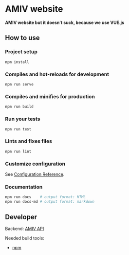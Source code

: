 # AMIV website

**AMIV website but it doesn't suck, because we use VUE.js**

## How to use
### Project setup
```
npm install
```

### Compiles and hot-reloads for development
```
npm run serve
```

### Compiles and minifies for production
```
npm run build
```

### Run your tests
```
npm run test
```

### Lints and fixes files
```
npm run lint
```

### Customize configuration
See [Configuration Reference](https://cli.vuejs.org/config/).


### Documentation

```bash
npm run docs    # output format: HTML
npm run docs-md # output format: markdown
```

## Developer

Backend: [AMIV API](https://github.com/amiv-eth/amivapi)

Needed build tools:

* [npm](https://www.npmjs.com)

